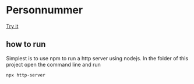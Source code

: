 # Personnummer

[Try it](https://personnummer.mariusgundersen.net/)

## how to run

Simplest is to use npm to run a http server using nodejs. In the folder of this project open the command line and run   

```
npx http-server
```